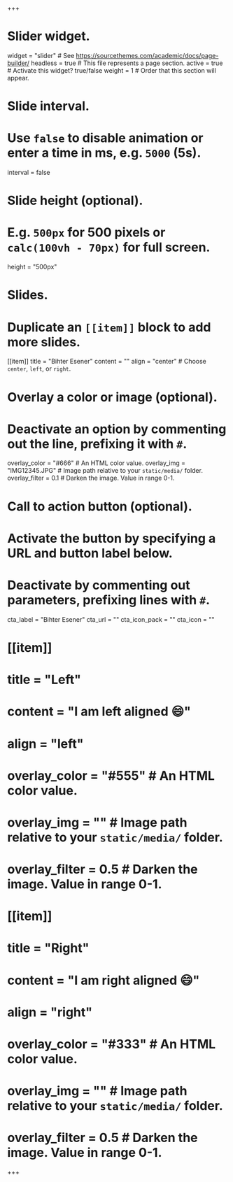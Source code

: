 +++
# Slider widget.
widget = "slider"  # See https://sourcethemes.com/academic/docs/page-builder/
headless = true  # This file represents a page section.
active = true  # Activate this widget? true/false
weight = 1  # Order that this section will appear.

# Slide interval.
# Use `false` to disable animation or enter a time in ms, e.g. `5000` (5s).
interval = false

# Slide height (optional).
# E.g. `500px` for 500 pixels or `calc(100vh - 70px)` for full screen.
height = "500px"

# Slides.
# Duplicate an `[[item]]` block to add more slides.
[[item]]
  title = "Bihter Esener"
  content = ""
  align = "center"  # Choose `center`, `left`, or `right`.

  # Overlay a color or image (optional).
  #   Deactivate an option by commenting out the line, prefixing it with `#`.
  overlay_color = "#666"  # An HTML color value.
  overlay_img = "IMG12345.JPG"  # Image path relative to your `static/media/` folder.
  overlay_filter = 0.1  # Darken the image. Value in range 0-1.

  # Call to action button (optional).
  #   Activate the button by specifying a URL and button label below.
  #   Deactivate by commenting out parameters, prefixing lines with `#`.
  cta_label = "Bihter Esener"
  cta_url = ""
  cta_icon_pack = ""
  cta_icon = ""

#   [[item]]
#     title = "Left"
#     content = "I am left aligned :smile:"
#     align = "left"

#     overlay_color = "#555"  # An HTML color value.
#     overlay_img = ""  # Image path relative to your `static/media/` folder.
#     overlay_filter = 0.5  # Darken the image. Value in range 0-1.

#   [[item]]
#     title = "Right"
#     content = "I am right aligned :smile:"
#     align = "right"

#     overlay_color = "#333"  # An HTML color value.
#     overlay_img = ""  # Image path relative to your `static/media/` folder.
#     overlay_filter = 0.5  # Darken the image. Value in range 0-1.
+++
